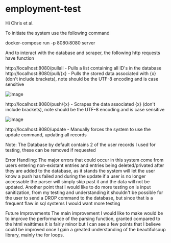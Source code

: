 # employment-test

Hi Chris et al.

To initiate the system use the following command

docker-compose run -p 8080:8080 server

And to interact with the database and scraper, the following http requests have function

http://localhost:8080/pullall - Pulls a list containing all ID's in the database
http://localhost:8080/pull/{x} - Pulls the stored data associated with {x} (don't include brackets), note should be the UTF-8 encoding and is case sensitive

![image](https://user-images.githubusercontent.com/64340932/169168464-e0109902-9be2-4cf4-b33c-c762d397c7e8.png)

http://localhost:8080/push/{x} - Scrapes the data associated {x} (don't include brackets), note should be the UTF-8 encoding and is case sensitive

![image](https://user-images.githubusercontent.com/64340932/169168498-0f701cc9-5f0d-47ce-a5cf-869d068e3410.png)

http://localhost:8080/update - Manually forces the system to use the update command, updating all records

Note: The Database by default contains 2 of the user records I used for testing, these can be removed if requested

Error Handling:
The major errors that could occur in this system come from users entering non-existant entries and entries being deleted/privated after they are added to the database, as it stands the system will let the user know a push has failed and during the update if a user is no longer accessable the parser will simply skip past it and the data will not be updated. Another point that I would like to do more testing on is input sanitization, from my testing and understanding it shouldn't be possible for the user to send a DROP command to the database, but since that is a frequent flaw in sql systems I would want more testing

Future Improvements
The main improvement I would like to make would be to improve the performance of the parsing function, granted compared to the html waittimes it is fairly minor but I can see a few points that I believe could be improved once I gain a greated understanding of the beautifulsoup library, mainly the for loops.
